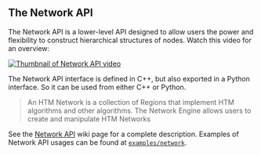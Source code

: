 ## The Network API

The Network API is a lower-level API designed to allow users the power and flexibility to construct hierarchical structures of nodes. Watch this video for an overview:

[![Thumbnail of Network API video](http://img.youtube.com/vi/g9yS9zFt3dM/hqdefault.jpg)](https://www.youtube.com/watch?v=g9yS9zFt3dM)

The Network API interface is defined in C++, but also exported in a Python interface. So it can be used from either C++ or Python.

> An HTM Network is a collection of Regions that implement HTM algorithms and other algorithms. The Network Engine allows users to create and manipulate HTM Networks

See the [Network API](Network-API) wiki page for a complete description. Examples of Network API usages can be found at [`examples/network`](https://github.com/numenta/nupic/tree/master/examples/network).
